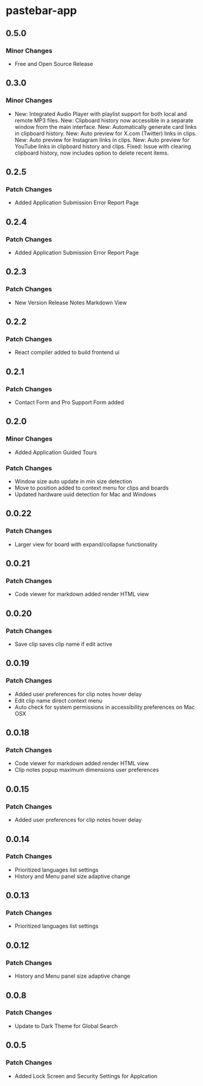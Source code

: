 # pastebar-app

## 0.5.0

### Minor Changes

- Free and Open Source Release

## 0.3.0

### Minor Changes

- New: Integrated Audio Player with playlist support for both local and remote MP3 files.
  New: Clipboard history now accessible in a separate window from the main interface.
  New: Automatically generate card links in clipboard history.
  New: Auto preview for X.com (Twitter) links in clips.
  New: Auto preview for Instagram links in clips.
  New: Auto preview for YouTube links in clipboard history and clips.
  Fixed: Issue with clearing clipboard history, now includes option to delete recent items.

## 0.2.5

### Patch Changes

- Added Application Submission Error Report Page

## 0.2.4

### Patch Changes

- Added Application Submission Error Report Page

## 0.2.3

### Patch Changes

- New Version Release Notes Markdown View

## 0.2.2

### Patch Changes

- React compiler added to build frontend ui

## 0.2.1

### Patch Changes

- Contact Form and Pro Support Form added

## 0.2.0

### Minor Changes

- Added Application Guided Tours

### Patch Changes

- Window size auto update in min size detection
- Move to position added to context menu for clips and boards
- Updated hardware uuid detection for Mac and Windows

## 0.0.22

### Patch Changes

- Larger view for board with expand/collapse functionality

## 0.0.21

### Patch Changes

- Code viewer for markdown added render HTML view

## 0.0.20

### Patch Changes

- Save clip saves clip name if edit active

## 0.0.19

### Patch Changes

- Added user preferences for clip notes hover delay
- Edit clip name direct context menu
- Auto check for system permissions in accessibility preferences on Mac OSX

## 0.0.18

### Patch Changes

- Code viewer for markdown added render HTML view
- Clip notes popup maximum dimensions user preferences

## 0.0.15

### Patch Changes

- Added user preferences for clip notes hover delay

## 0.0.14

### Patch Changes

- Prioritized languages list settings
- History and Menu panel size adaptive change

## 0.0.13

### Patch Changes

- Prioritized languages list settings

## 0.0.12

### Patch Changes

- History and Menu panel size adaptive change

## 0.0.8

### Patch Changes

- Update to Dark Theme for Global Search

## 0.0.5

### Patch Changes

- Added Lock Screen and Security Settings for Applcation

